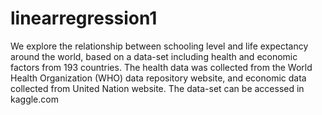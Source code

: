 # linearregression1
We explore the relationship between schooling level and life expectancy around the world, based on a data-set including health and economic factors from 193 countries. The health data was collected from the World Health Organization (WHO) data repository website, and economic data collected from United Nation website. The data-set can be accessed in kaggle.com
